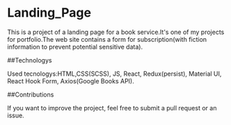 # Landing_Page
This is a project of a landing page for a book service.It's one of my projects for portfolio.The web site contains a form for subscription(with fiction information to prevent potential sensitive data).

##Technologys

Used tecnologys:HTML,CSS(SCSS), JS, React, Redux(persist), Material UI, React Hook Form, Axios(Google Books API).

##Contributions

If you want to improve the project, feel free to submit a pull request or an issue.
